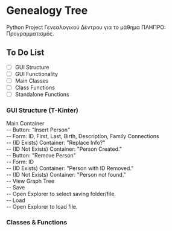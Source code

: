 # Genealogy Tree
Python Project Γενεαλογικού Δέντρου για το μάθημα ΠΛΗΠΡΟ: Προγραμματισμός.

## To Do List
- [ ] GUI Structure
- [ ] GUI Functionality
- [ ] Main Classes
- [ ] Class Functions
- [ ] Standalone Functions

### GUI Structure (T-Kinter)
Main Container<br>
  -- Button: "Insert Person"<br>
    -- Form: ID, First, Last, Birth, Description, Family Connections<br>
      -- (ID Exists) Container: "Replace Info?"<br>
      -- (ID Not Exists) Container: "Person Created."<br>
  -- Button: "Remove Person"<br>
    -- Form: ID<br>
      -- (ID Exists) Container: "Person with ID Removed."<br>
      -- (ID Not Exists) Container: "Person not found."<br>
  -- View Graph Tree<br>
  -- Save<br>
    -- Open Explorer to select saving folder/file.<br>
  -- Load<br>
    -- Open Explorer to load file.<br>

### Classes & Functions